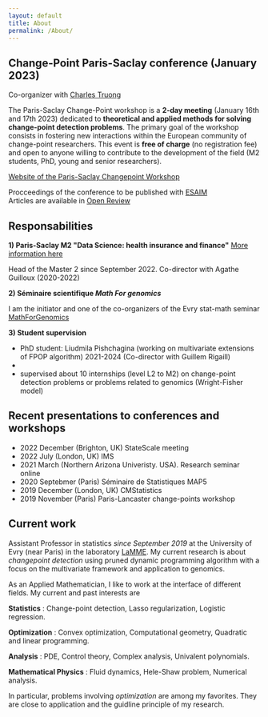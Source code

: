 ```yaml
---
layout: default
title: About
permalink: /About/
---
```


## Change-Point Paris-Saclay conference (January 2023)

Co-organizer with [Charles Truong](https://charles.doffy.net)

The Paris-Saclay Change-Point workshop is a **2-day meeting** (January 16th and 17th 2023) dedicated to **theoretical and applied methods for solving change-point detection problems**. The primary goal of the workshop consists in fostering new interactions within the European community of change-point researchers. This event is **free of charge** (no registration fee) and open to anyone willing to contribute to the development of the field (M2 students, PhD, young and senior researchers).

[Website of the Paris-Saclay Changepoint Workshop](https://parissaclaychangepoint.github.io)

Procceedings of the conference to be published with [ESAIM](https://www.esaim-proc.org)  
Articles are available in [Open Review](https://openreview.net/group?id=PSCP%2F2023%2FWorkshop)

## Responsabilities

**1) Paris-Saclay M2 "Data Science: health insurance and finance"** [More information here](https://www.universite-paris-saclay.fr/en/education/master/mathematics-and-applications/m2-data-science-health-insurance-and-finance)

Head of the Master 2 since September 2022. 
Co-director with Agathe Guilloux (2020-2022)


**2) Séminaire scientifique *Math For genomics***

I am the initiator and one of the co-organizers of the Evry stat-math seminar [MathForGenomics](https://mathforgenomics.github.io/)

**3) Student supervision**

+ PhD student: Liudmila Pishchagina (working on multivariate extensions of FPOP algorithm) 2021-2024 (Co-director with Guillem Rigaill)
+ 
+ supervised about 10 internships (level L2 to M2) on change-point detection problems or problems related to genomics (Wright-Fisher model)


## Recent presentations to conferences and workshops

- 2022 December (Brighton, UK) StateScale meeting
- 2022 July (London, UK) IMS
- 2021 March (Northern Arizona Univeristy. USA). Research seminar online
- 2020 Septebmer (Paris) Séminaire de Statistiques MAP5
- 2019 December (London, UK) CMStatistics
- 2019 November (Paris) Paris-Lancaster change-points workshop


## Current work

Assistant Professor in statistics *since September 2019* at the University of Evry (near Paris) in the laboratory [LaMME](http://www.math-evry.cnrs.fr/doku.php). My current research is about *changepoint detection* using pruned dynamic programming algorithm with a focus on the multivariate framework and application to genomics.


As an Applied Mathematician, I like to work at the interface of different fields. My current and past interests are 

**Statistics** : Change-point detection, Lasso regularization, Logistic regression.

**Optimization** : Convex optimization, Computational geometry, Quadratic and linear programming.

**Analysis** : PDE, Control theory, Complex analysis, Univalent polynomials.

**Mathematical Physics** : Fluid dynamics, Hele-Shaw problem, Numerical analysis.

In particular, problems involving *optimization* are among my favorites. They are close to application and the guidline principle of my research. 


